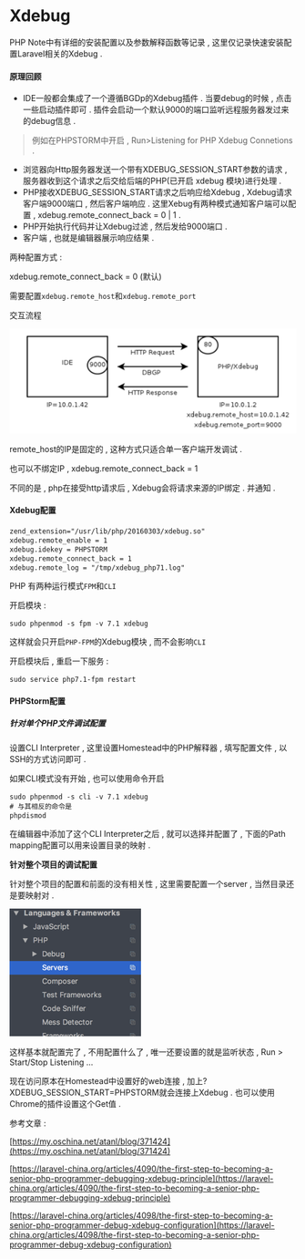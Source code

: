 # Xdebug

PHP Note中有详细的安装配置以及参数解释函数等记录 , 这里仅记录快速安装配置Laravel相关的Xdebug .

#### **原理回顾**

* IDE一般都会集成了一个遵循BGDp的Xdebug插件 . 当要debug的时候 , 点击一些启动插件即可 . 插件会启动一个默认9000的端口监听远程服务器发过来的debug信息 . 

> 例如在PHPSTORM中开启 , Run&gt;Listening for PHP Xdebug Connetions .

* 浏览器向Http服务器发送一个带有XDEBUG\_SESSION\_START参数的请求 , 服务器收到这个请求之后交给后端的PHP\(已开启 xdebug 模块\)进行处理 . 
* PHP接收XDEBUG\_SESSION\_START请求之后响应给Xdebug , Xdebug请求客户端9000端口 , 然后客户端响应 . 这里Xebug有两种模式通知客户端可以配置 , xdebug.remote\_connect\_back = 0 \| 1 . 
* PHP开始执行代码并让Xdebug过滤 , 然后发给9000端口 . 
* 客户端 , 也就是编辑器展示响应结果 . 

两种配置方式 :

xdebug.remote\_connect\_back = 0 \(默认\)

需要配置`xdebug.remote_host`和`xdebug.remote_port`

交互流程

![](/assets/xdebug_yuanli1.png)

remote\_host的IP是固定的 , 这种方式只适合单一客户端开发调试 .

也可以不绑定IP , xdebug.remote\_connect\_back = 1

不同的是 , php在接受http请求后 , Xdebug会将请求来源的IP绑定 . 并通知 .

#### Xdebug配置

```
zend_extension="/usr/lib/php/20160303/xdebug.so"
xdebug.remote_enable = 1
xdebug.idekey = PHPSTORM
xdebug.remote_connect_back = 1
xdebug.remote_log = "/tmp/xdebug_php71.log"
```

PHP 有两种运行模式`FPM`和`CLI`

开启模块 :

```
sudo phpenmod -s fpm -v 7.1 xdebug
```

这样就会只开启`PHP-FPM`的Xdebug模块 , 而不会影响`CLI`

开启模块后 , 重启一下服务 :

```
sudo service php7.1-fpm restart
```

#### PHPStorm配置

##### 针对单个PHP文件调试配置

设置CLI Interpreter , 这里设置Homestead中的PHP解释器 , 填写配置文件 , 以SSH的方式访问即可 .

如果CLI模式没有开始 , 也可以使用命令开启

```
sudo phpenmod -s cli -v 7.1 xdebug
# 与其相反的命令是
phpdismod
```

在编辑器中添加了这个CLI Interpreter之后 , 就可以选择并配置了 , 下面的Path mapping配置可以用来设置目录的映射 .

**针对整个项目的调试配置**

针对整个项目的配置和前面的没有相关性 , 这里需要配置一个server , 当然目录还是要映射对 .

![](/assets/xdebug_setting.png)

这样基本就配置完了 , 不用配置什么了 , 唯一还要设置的就是监听状态 , Run &gt; Start/Stop Listening ...

现在访问原本在Homestead中设置好的web连接 , 加上?XDEBUG\_SESSION\_START=PHPSTORM就会连接上Xdebug . 也可以使用Chrome的插件设置这个Get值 . 

参考文章 :

[https://my.oschina.net/atanl/blog/371424](https://my.oschina.net/atanl/blog/371424)

[https://laravel-china.org/articles/4090/the-first-step-to-becoming-a-senior-php-programmer-debugging-xdebug-principle](https://laravel-china.org/articles/4090/the-first-step-to-becoming-a-senior-php-programmer-debugging-xdebug-principle)

[https://laravel-china.org/articles/4098/the-first-step-to-becoming-a-senior-php-programmer-debug-xdebug-configuration](https://laravel-china.org/articles/4098/the-first-step-to-becoming-a-senior-php-programmer-debug-xdebug-configuration)

